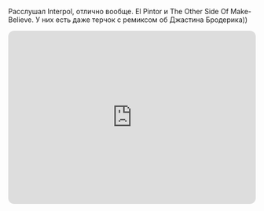 ---
---
Расслушал Interpol, отлично вообще. El Pintor и The Other Side Of Make-Believe. У них есть даже терчок с ремиксом об Джастина Бродерика))

<iframe style="border-radius:12px" src="https://open.spotify.com/embed/track/1L2s8JRlBAJG3HQ9reqCt4?utm_source=generator" width="100%" height="352" frameBorder="0" allowfullscreen="" allow="autoplay; clipboard-write; encrypted-media; fullscreen; picture-in-picture" loading="lazy"></iframe>
